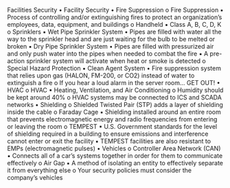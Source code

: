 <!-- ---
layout: post
title:  "CompTIA Security+ SY0-501 Study Notes - Phần B14: Facilities Security"
author: blackeye
categories: [ exam network, security, comptia, experience ]
image: assets/images/10.jpg
--- -->

Facilities Security
• Facility Security
• Fire Suppression
o Fire Suppression
▪ Process of controlling and/or extinguishing fires to protect an
organization’s employees, data, equipment, and buildings
o Handheld
▪ Class A, B, C, D, K
o Sprinklers
▪ Wet Pipe Sprinkler System
• Pipes are filled with water all the way to the sprinkler head and
are just waiting for the bulb to be melted or broken
▪ Dry Pipe Sprinkler System
• Pipes are filled with pressurized air and only push water into
the pipes when needed to combat the fire
▪ A pre-action sprinkler system will activate when heat or smoke is
detected
o Special Hazard Protection
▪ Clean Agent System
• Fire suppression system that relies upon gas (HALON, FM-200, or
CO2) instead of water to extinguish a fire
o If you hear a loud alarm in the server room… GET OUT!
• HVAC
o HVAC
▪ Heating, Ventilation, and Air Conditioning
o Humidity should be kept around 40%
o HVAC systems may be connected to ICS and SCADA networks
• Shielding
o Shielded Twisted Pair (STP) adds a layer of shielding inside the cable
o Faraday Cage
▪ Shielding installed around an entire room that prevents electromagnetic
energy and radio frequencies from entering or leaving the room
o TEMPEST
▪ U.S. Government standards for the level of shielding required in a
building to ensure emissions and interference cannot enter or exit the
facility
▪ TEMPEST facilities are also resistant to EMPs (electromagnetic pulses)
• Vehicles
o Controller Area Network (CAN)
▪ Connects all of a car’s systems together in order for them to
communicate effectively
o Air Gap
▪ A method of isolating an entity to effectively separate it from everything
else
o Your security policies must consider the company’s vehicles